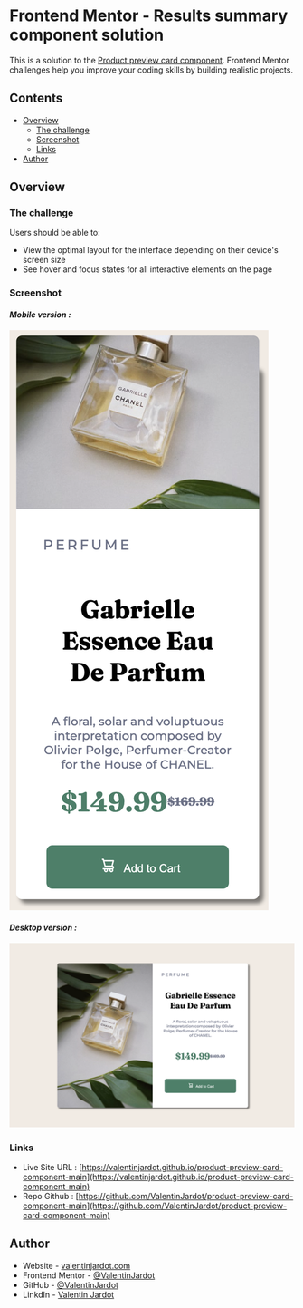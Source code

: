 # Frontend Mentor - Results summary component solution

This is a solution to the [Product preview card component](https://www.frontendmentor.io/challenges/product-preview-card-component-GO7UmttRfa). Frontend Mentor challenges help you improve your coding skills by building realistic projects. 

## Contents

- [Overview](#overview)
  - [The challenge](#the-challenge)
  - [Screenshot](#screenshot)
  - [Links](#links)
- [Author](#author)

## Overview

### The challenge

Users should be able to:

- View the optimal layout for the interface depending on their device's screen size
- See hover and focus states for all interactive elements on the page

### Screenshot

#### *Mobile version :*
![](./assets/tools/mobile.png)

#### *Desktop version :*
![](./assets/tools/desktop.png)

### Links
<!-- TODO changer l'URL -->
- Live Site URL : [https://valentinjardot.github.io/product-preview-card-component-main](https://valentinjardot.github.io/product-preview-card-component-main)
- Repo Github : [https://github.com/ValentinJardot/product-preview-card-component-main](https://github.com/ValentinJardot/product-preview-card-component-main)

## Author

- Website - [valentinjardot.com](http://valentinjardot.com/)
- Frontend Mentor - [@ValentinJardot](https://www.frontendmentor.io/profile/ValentinJardot)
- GitHub - [@ValentinJardot](https://github.com/ValentinJardot)
- LinkdIn - [Valentin Jardot](https://www.linkedin.com/in/valentin-jardot/)